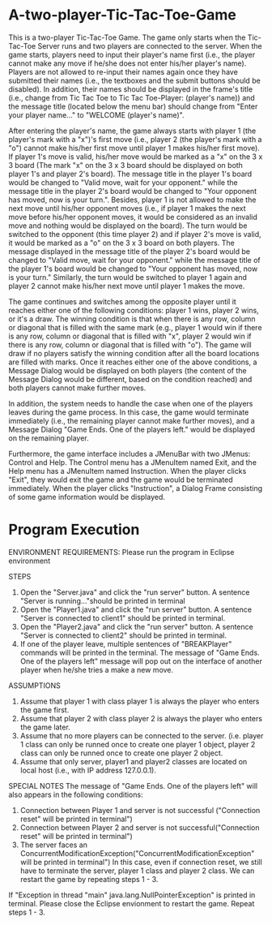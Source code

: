 # A-two-player-Tic-Tac-Toe-Game
This is a two-player Tic-Tac-Toe Game. The game only starts when the Tic-Tac-Toe Server runs and two players are connected to the server. When the game starts, players need to input their player's name first (i.e., the player cannot make any move if he/she does not enter his/her player's name). Players are not allowed to re-input their names again once they have submitted their names (i.e., the textboxes and the submit buttons should be disabled). In addition, their names should be displayed in the frame's title (i.e., change from Tic Tac Toe to Tic Tac Toe-Player: (player's name)) and the message title (located below the menu bar) should change from "Enter your player name…" to "WELCOME (player's name)".

After entering the player's name, the game always starts with player 1 (the player's mark with a "x")'s first move (i.e., player 2 (the player's mark with a "o") cannot make his/her first move until player 1 makes his/her first move). If player 1's move is valid, his/her move would be marked as a "x" on the 3 x 3 board (The mark "x" on the 3 x 3 board should be displayed on both player 1's and player 2's board). The message title in the player 1's board would be changed to "Valid move, wait for your opponent." while the message title in the player 2's board would be changed to "Your opponent has moved, now is your turn.". Besides, player 1 is not allowed to make the next move until his/her opponent moves (i.e., if player 1 makes the next move before his/her opponent moves, it would be considered as an invalid move and nothing would be displayed on the board). The turn would be switched to the opponent (this time player 2) and if player 2's move is valid, it would be marked as a "o" on the 3 x 3 board on both players. The message displayed in the message title of the player 2's board would be changed to "Valid move, wait for your opponent." while the message title of the player 1's board would be changed to "Your opponent has moved, now is your turn." Similarly, the turn would be switched to player 1 again and player 2 cannot make his/her next move until player 1 makes the move.

The game continues and switches among the opposite player until it reaches either one of the following conditions: player 1 wins, player 2 wins, or it's a draw. The winning condition is that when there is any row, column or diagonal that is filled with the same mark (e.g., player 1 would win if there is any row, column or diagonal that is filled with "x", player 2 would win if there is any row, column or diagonal that is filled with "o"). The game will draw if no players satisfy the winning condition after all the board locations are filled with marks. Once it reaches either one of the above conditions, a Message Dialog would be displayed on both players (the content of the Message Dialog would be different, based on the condition reached) and both players cannot make further moves.

In addition, the system needs to handle the case when one of the players leaves during the game process. In this case, the game would terminate immediately (i.e., the remaining player cannot make further moves), and a Message Dialog "Game Ends. One of the players left." would be displayed on the remaining player.

Furthermore, the game interface includes a JMenuBar with two JMenus: Control and Help. The Control menu has a JMenuItem named Exit, and the Help menu has a JMenuItem named Instruction. When the player clicks "Exit", they would exit the game and the game would be terminated immediately. When the player clicks "Instruction", a Dialog Frame consisting of some game information would be displayed.

# Program Execution
ENVIRONMENT REQUIREMENTS: Please run the program in Eclipse environment

STEPS
1. Open the "Server.java" and click the "run server" button. A sentence "Server is running..."should be printed in terminal
2. Open the "Player1.java" and click the "run server" button. A sentence "Server is connected to client1" should be printed in terminal.
3. Open the "Player2.java" and click the "run server" button. A sentence "Server is connected to client2" should be printed in terminal.
4. If one of the player leave, multiple sentences of "BREAKPlayer" commands will be printed in the terminal. 
The message of "Game Ends. One of the players left" message will pop out on the interface of another player when he/she tries a make a new move.

ASSUMPTIONS
1. Assume that player 1 with class player 1 is always the player who enters the game first.
2. Assume that player 2 with class player 2 is always the player who enters the game later.
3. Assume that no more players can be connected to the server. (i.e. player 1 class can only be runned once to create one player 1 object, player 2 class can only be runned once to create one player 2 object. 
4. Assume that only server, player1 and player2 classes are located on local host (i.e., with IP address 127.0.0.1). 

SPECIAL NOTES
The message of "Game Ends. One of the players left" will also appears in the following conditions:
1. Connection between Player 1 and server is not successful ("Connection reset" will be printed in terminal")
2. Connection between Player 2 and server is not successful("Connection reset" will be printed in terminal")
3. The server faces an ConcurrentModificationException("ConcurrentModificationException" will be printed in terminal")
In this case, even if connection reset, we still have to terminate the server, player 1 class and player 2 class.
We can restart the game by repeating steps 1 - 3.

If "Exception in thread "main" java.lang.NullPointerException" is printed in terminal. Please close the Eclipse envionment to restart the game.
Repeat steps 1 - 3.
